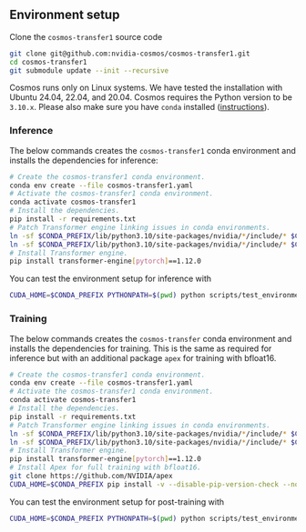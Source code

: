 ## Environment setup

Clone the `cosmos-transfer1` source code
```bash
git clone git@github.com:nvidia-cosmos/cosmos-transfer1.git
cd cosmos-transfer1
git submodule update --init --recursive
```

Cosmos runs only on Linux systems. We have tested the installation with Ubuntu 24.04, 22.04, and 20.04.
Cosmos requires the Python version to be `3.10.x`. Please also make sure you have `conda` installed ([instructions](https://docs.conda.io/projects/conda/en/latest/user-guide/install/index.html)).

### Inference

The below commands creates the `cosmos-transfer1` conda environment and installs the dependencies for inference:
```bash
# Create the cosmos-transfer1 conda environment.
conda env create --file cosmos-transfer1.yaml
# Activate the cosmos-transfer1 conda environment.
conda activate cosmos-transfer1
# Install the dependencies.
pip install -r requirements.txt
# Patch Transformer engine linking issues in conda environments.
ln -sf $CONDA_PREFIX/lib/python3.10/site-packages/nvidia/*/include/* $CONDA_PREFIX/include/
ln -sf $CONDA_PREFIX/lib/python3.10/site-packages/nvidia/*/include/* $CONDA_PREFIX/include/python3.10
# Install Transformer engine.
pip install transformer-engine[pytorch]==1.12.0
```

You can test the environment setup for inference with
```bash
CUDA_HOME=$CONDA_PREFIX PYTHONPATH=$(pwd) python scripts/test_environment.py
```

### Training

The below commands creates the `cosmos-transfer` conda environment and installs the dependencies for training. This is the same as required for inference but with an additional package `apex` for training with bfloat16.
```bash
# Create the cosmos-transfer1 conda environment.
conda env create --file cosmos-transfer1.yaml
# Activate the cosmos-transfer1 conda environment.
conda activate cosmos-transfer1
# Install the dependencies.
pip install -r requirements.txt
# Patch Transformer engine linking issues in conda environments.
ln -sf $CONDA_PREFIX/lib/python3.10/site-packages/nvidia/*/include/* $CONDA_PREFIX/include/
ln -sf $CONDA_PREFIX/lib/python3.10/site-packages/nvidia/*/include/* $CONDA_PREFIX/include/python3.10
# Install Transformer engine.
pip install transformer-engine[pytorch]==1.12.0
# Install Apex for full training with bfloat16.
git clone https://github.com/NVIDIA/apex
CUDA_HOME=$CONDA_PREFIX pip install -v --disable-pip-version-check --no-cache-dir --no-build-isolation --config-settings "--build-option=--cpp_ext" --config-settings "--build-option=--cuda_ext" ./apex
```

You can test the environment setup for post-training with
```bash
CUDA_HOME=$CONDA_PREFIX PYTHONPATH=$(pwd) python scripts/test_environment.py --training
```
